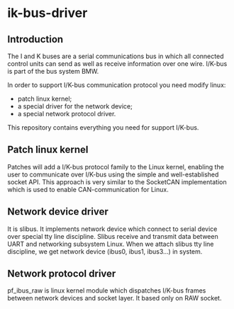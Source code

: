 # ik-bus-driver
## Introduction
The I and K buses are a serial communications bus in which all connected control units can
send as well as receive information over one wire. I/K-bus is part of the bus system BMW.

In order to support I/K-bus communication protocol you need modify linux:
- patch linux kernel;
- a special driver for the network device;
- a special network protocol driver.

This repository contains everything you need for support I/K-bus.

## Patch linux kernel
Patches will add a I/K-bus protocol family to the Linux kernel, enabling the user to communicate over I/K-bus using the simple and well-established socket API. This approach is very similar to the SocketCAN implementation which is used to enable CAN-communication for Linux.

## Network device driver
It is slibus. It implements network device which connect to serial device over special tty line discipline. Slibus receive and transmit data between UART and networking subsystem Linux. When we attach slibus tty line discipline, we get network device (ibus0, ibus1, ibus3...) in system.

## Network protocol driver
pf_ibus_raw is linux kernel module which dispatches I/K-bus frames between network devices and socket layer. It based only on RAW socket.
